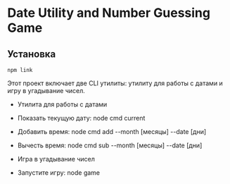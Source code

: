 # Date Utility and Number Guessing Game

## Установка

`npm link`

Этот проект включает две CLI утилиты: утилиту для работы с датами и игру в угадывание чисел.

- Утилита для работы с датами
- Показать текущую дату: node cmd current
- Добавить время: node cmd add --month [месяцы] --date [дни]
- Вычесть время: node cmd sub --month [месяцы] --date [дни]

- Игра в угадывание чисел
- Запустите игру: node game
